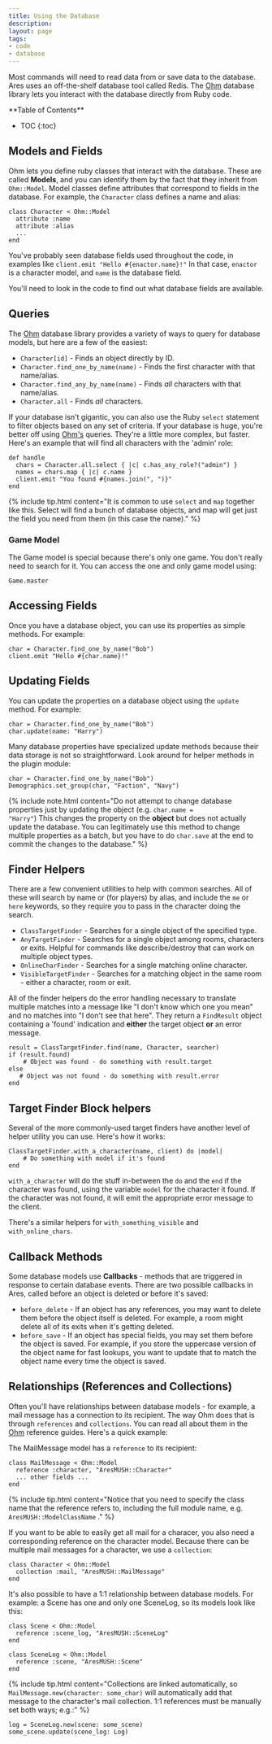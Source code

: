 ```yaml
---
title: Using the Database
description:
layout: page
tags: 
- code
- database
---
```


Most commands will need to read data from or save data to the database.  Ares uses an off-the-shelf database tool called Redis.  The [Ohm](http://ohm.keyvalue.org/) database library lets you interact with the database directly from Ruby code.

<div id="inline_toc" markdown="1">
**Table of Contents**

* TOC
{:toc}
</div>

## Models and Fields

Ohm lets you define ruby classes that interact with the database.  These are called **Models**, and you can identify them by the fact that they inherit from `Ohm::Model`.   Model classes define attributes that correspond to fields in the database.  For example, the `Character` class defines a name and alias: 

    class Character < Ohm::Model
      attribute :name
      attribute :alias
      ...
    end

You've probably seen database fields used throughout the code, in examples like `client.emit "Hello #{enactor.name}!"`   In that case, `enactor` is a character model, and `name` is the database field.

You'll need to look in the code to find out what database fields are available.

## Queries

The [Ohm](http://ohm.keyvalue.org/) database library provides a variety of ways to query for database models, but here are a few of the easiest:

* `Character[id]` - Finds an object directly by ID.
* `Character.find_one_by_name(name)` - Finds the first character with that name/alias.
* `Character.find_any_by_name(name)` - Finds *all* characters with that name/alias.
* `Character.all` - Finds *all* characters.

If your database isn't gigantic, you can also use the Ruby `select` statement to filter objects based on any set of criteria.  If your database is huge, you're better off using [Ohm's](http://ohm.keyvalue.org/) queries.  They're a little more complex, but faster.  Here's an example that will find all characters with the 'admin' role:


    def handle
      chars = Character.all.select { |c| c.has_any_role?("admin") }
      names = chars.map { |c| c.name }
      client.emit "You found #{names.join(", ")}"
    end

{% include tip.html content="It is common to use  <code>select</code>  and  <code>map</code>  together like this.  Select will find a bunch of database objects, and map will get just the field you need from them (in this case the name)." %}

### Game Model

The Game model is special because there's only one game. You don't really need to search for it. You can access the one and only game model using:

    Game.master

## Accessing Fields

Once you have a database object, you can use its properties as simple methods.  For example:

    char = Character.find_one_by_name("Bob")
    client.emit "Hello #{char.name}!"

## Updating Fields

You can update the properties on a database object using the `update` method.  For example:

    char = Character.find_one_by_name("Bob")
    char.update(name: "Harry")

Many database properties have specialized update methods because their data storage is not so straightforward.  Look around for helper methods in the plugin module:

    char = Character.find_one_by_name("Bob")
    Demographics.set_group(char, "Faction", "Navy")

{% include note.html content="Do not attempt to change database properties just by updating the object (e.g. <code>char.name = \"Harry\"</code>)  This changes the property on the <b>object</b> but does not actually update the database.   You can legitimately use this method to change multiple properties as a batch, but you have to do <code>char.save</code> at the end to commit the changes to the database." %}

## Finder Helpers

There are a few convenient utilities to help with common searches.  All of these will search by name or (for players) by alias, and include the `me` or `here` keywords, so they require you to pass in the character doing the search.

* `ClassTargetFinder` - Searches for a single object of the specified type.
* `AnyTargetFinder` - Searches for a single object among rooms, characters or exits.  Helpful for commands like describe/destroy that can work on multiple object types.
* `OnlineCharFinder` - Searches for a single matching online character.
* `VisibleTargetFinder` - Searches for a matching object in the same room - either a character, room or exit.  

All of the finder helpers do the error handling necessary to translate multiple matches into a message like "I don't know which one you mean" and no matches into "I don't see that here".  They return a `FindResult` object containing a 'found' indication and **either** the target object **or** an error message.

    result = ClassTargetFinder.find(name, Character, searcher)
    if (result.found)
        # Object was found - do something with result.target
    else
       # Object was not found - do something with result.error
    end

## Target Finder Block helpers

Several of the more commonly-used target finders have another level of helper utility you can use.  Here's how it works:

    ClassTargetFinder.with_a_character(name, client) do |model|
        # Do something with model if it's found
    end

`with_a_character` will do the stuff in-between the `do` and the `end` if the character was found, using the variable `model` for the character it found. If the character was not found, it will emit the appropriate error message to the client.

There's a similar helpers for `with_something_visible` and `with_online_chars`.

## Callback Methods

Some database models use **Callbacks** - methods that are triggered in response to certain database events.   There are two possible callbacks in Ares, called before an object is deleted or before it's saved:

* `before_delete` -  If an object has any references, you may want to delete them before the object itself is deleted.  For example, a room might delete all of its exits when it's getting deleted.
* `before_save` - If an object has special fields, you may set them before the object is saved.   For example, if you store the uppercase version of the object name for fast lookups, you want to update that to match the object name every time the object is saved.

## Relationships (References and Collections)

Often you'll have relationships between database models - for example, a mail message has a connection to its recipient.  The way Ohm does that is through `references` and `collections`.  You can read all about them in the [Ohm](http://ohm.keyvalue.org/) reference guides.  Here's a quick example:

The MailMessage model has a `reference` to its recipient:

    class MailMessage < Ohm::Model
      reference :character, "AresMUSH::Character"
      ... other fields ...
    end

{% include tip.html content="Notice that you need to specify the class name that the reference refers to, including the full module name, e.g.   <code>AresMUSH::ModelClassName</code> ." %}

If you want to be able to easily get all mail for a characer, you also need a corresponding reference on the character model.  Because there can be multiple mail messages for a character, we use a `collection`:

    class Character < Ohm::Model
      collection :mail, "AresMUSH::MailMessage"
    end

It's also possible to have a 1:1 relationship between database models.  For example: a Scene has one and only one SceneLog, so its models look like this:

    class Scene < Ohm::Model
      reference :scene_log, "AresMUSH::SceneLog"
    end
    
    class SceneLog < Ohm::Model
      reference :scene, "AresMUSH::Scene"
    end

{% include tip.html content="Collections are linked automatically, so  <code>MailMessage.new(character: some_char)</code>  will automatically add that message to the character's mail collection.  1:1 references must be manually set both ways; e.g.:" %}

    log = SceneLog.new(scene: some_scene)
    some_scene.update(scene_log: Log)
